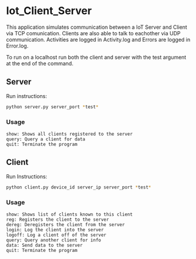 # Iot_Client_Server

This application simulates communication between a IoT Server and Client via TCP comunication.
Clients are also able to talk to eachother via UDP communication. Activities are logged in Activity.log and Errors are logged in Error.log.

To run on a localhost run both the client and server with the test argument at the end of the command.

## Server

Run instructions:

```bash
python server.py server_port *test*
```

### Usage 

```
show: Shows all clients registered to the server
query: Query a client for data
quit: Terminate the program
```

## Client

Run Instructions:

```bash
python client.py device_id server_ip server_port *test*
```

### Usage

```
show: Shows list of clients known to this client
reg: Registers the client to the server
dereg: Deregisters the client from the server
login: Log the client into the server
logoff: Log a client off of the server
query: Query another client for info
data: Send data to the server
quit: Terminate the program
```